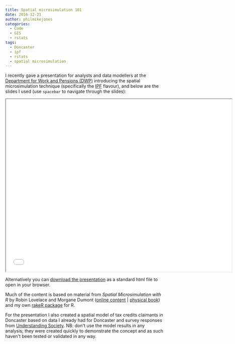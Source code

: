 ```yaml
---
title: Spatial microsimulation 101
date: 2016-12-21
author: philmikejones
categories:
  - Code
  - GIS
  - rstats
tags:
  - Doncaster
  - ipf
  - rstats
  - spatial microsimulation
---
```


I recently gave a presentation for analysts and data modellers at the [Department for Work and Pensions (DWP)](https://www.gov.uk/government/organisations/department-for-work-pensions/about/statistics) introducing the spatial microsimulation technique (specifically the [IPF](https://en.wikipedia.org/wiki/Iterative_proportional_fitting) flavour), and below are the slides I used (use `spacebar` to navigate through the slides):

<iframe src="../../presentations/2016-12-14-spatial-microsim-101.html" width="720px" height="550px"></iframe>
<!-- each post is in it's own folder, so need two ../ -->

Alternatively you can [download the presentation](../../presentations/2016-12-14-spatial-microsim-101.html) as a standard html file to open in your browser.

Much of the content is based on material from _Spatial Microsimulation with R_ by Robin Lovelace and Morgane Dumont ([online content](http://robinlovelace.net/spatial-microsim-book/) | [physical book](https://www.crcpress.com/Spatial-Microsimulation-with-R/Lovelace-Dumont/p/book/9781498711548)) and my own [rakeR package](https://philmikejones.github.io/rakeR/) for R. 

For the presentation I also created a spatial model of tax credits claimants in Doncaster based on data I already had for Doncaster and survey responses from [Understanding Society](https://www.understandingsociety.ac.uk/). NB: don't use the model results in any analysis; they were created quickly to demonstrate the concept and as such haven't been tested or validated in any way.
